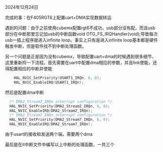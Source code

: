 

2024年12月24日

完成的事：在F405RGT6上配置uart+DMA实现数据转运

遇到的问题：由于之前使用cubemx配置rgt6不成功，usb部分没有配，而且usb部分在中断那里忘记加usb的中断函数void OTG_FS_IRQHandler(void);导致每次usb一插上程序就进入infinite loop。事实上只有是进入infinite loop基本都是硬件触发中断，但是软件找不到中断处理函数。

另一个问题是正是因为没有cubemx，导致配置uart+dma的时候遇到很多细节，这里重新捋一下流程。首先需要在uart中配置dma相应的参数，并且link使能，还得配置相应的中断并使能

```cpp
    HAL_NVIC_SetPriority(USART1_IRQn, 6, 0);
    HAL_NVIC_EnableIRQ(USART1_IRQn);
```

然后是配置dma中断

```cpp
  /* DMA2_Stream2_IRQn interrupt configuration */
  HAL_NVIC_SetPriority(DMA2_Stream2_IRQn, 6, 0);
  HAL_NVIC_EnableIRQ(DMA2_Stream2_IRQn);
  /* DMA2_Stream7_IRQn interrupt configuration */
  HAL_NVIC_SetPriority(DMA2_Stream7_IRQn, 6, 0);
  HAL_NVIC_EnableIRQ(DMA2_Stream7_IRQn);
```

由于usart的接收和发送两个端，需要两个dma

最后是在it中断文件中编写以上中断的处理函数，一共三个